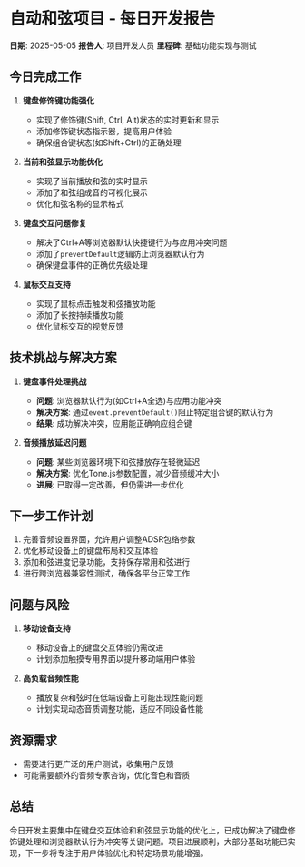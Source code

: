 # 自动和弦项目 - 每日开发报告

**日期**: 2025-05-05
**报告人**: 项目开发人员
**里程碑**: 基础功能实现与测试

## 今日完成工作

1. **键盘修饰键功能强化**
   - 实现了修饰键(Shift, Ctrl, Alt)状态的实时更新和显示
   - 添加修饰键状态指示器，提高用户体验
   - 确保组合键状态(如Shift+Ctrl)的正确处理

2. **当前和弦显示功能优化**
   - 实现了当前播放和弦的实时显示
   - 添加了和弦组成音的可视化展示
   - 优化和弦名称的显示格式

3. **键盘交互问题修复**
   - 解决了Ctrl+A等浏览器默认快捷键行为与应用冲突问题
   - 添加了`preventDefault`逻辑防止浏览器默认行为
   - 确保键盘事件的正确优先级处理

4. **鼠标交互支持**
   - 实现了鼠标点击触发和弦播放功能
   - 添加了长按持续播放功能
   - 优化鼠标交互的视觉反馈

## 技术挑战与解决方案

1. **键盘事件处理挑战**
   - **问题**: 浏览器默认行为(如Ctrl+A全选)与应用功能冲突
   - **解决方案**: 通过`event.preventDefault()`阻止特定组合键的默认行为
   - **结果**: 成功解决冲突，应用能正确响应组合键

2. **音频播放延迟问题**
   - **问题**: 某些浏览器环境下和弦播放存在轻微延迟
   - **解决方案**: 优化Tone.js参数配置，减少音频缓冲大小
   - **进展**: 已取得一定改善，但仍需进一步优化

## 下一步工作计划

1. 完善音频设置界面，允许用户调整ADSR包络参数
2. 优化移动设备上的键盘布局和交互体验
3. 添加和弦进度记录功能，支持保存常用和弦进行
4. 进行跨浏览器兼容性测试，确保各平台正常工作

## 问题与风险

1. **移动设备支持**
   - 移动设备上的键盘交互体验仍需改进
   - 计划添加触摸专用界面以提升移动端用户体验

2. **高负载音频性能**
   - 播放复杂和弦时在低端设备上可能出现性能问题
   - 计划实现动态音质调整功能，适应不同设备性能

## 资源需求

- 需要进行更广泛的用户测试，收集用户反馈
- 可能需要额外的音频专家咨询，优化音色和音质

## 总结

今日开发主要集中在键盘交互体验和和弦显示功能的优化上，已成功解决了键盘修饰键处理和浏览器默认行为冲突等关键问题。项目进展顺利，大部分基础功能已实现，下一步将专注于用户体验优化和特定场景功能增强。 